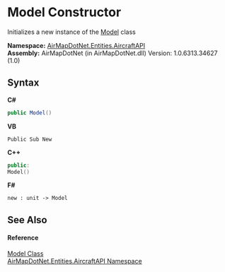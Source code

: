 # Model Constructor 
 

Initializes a new instance of the <a href="ebda4016-f549-93a3-bd14-37621729e72f">Model</a> class

**Namespace:**&nbsp;<a href="e88a074d-270d-a338-9c4a-4dd8f7832785">AirMapDotNet.Entities.AircraftAPI</a><br />**Assembly:**&nbsp;AirMapDotNet (in AirMapDotNet.dll) Version: 1.0.6313.34627 (1.0)

## Syntax

**C#**<br />
``` C#
public Model()
```

**VB**<br />
``` VB
Public Sub New
```

**C++**<br />
``` C++
public:
Model()
```

**F#**<br />
``` F#
new : unit -> Model
```


## See Also


#### Reference
<a href="ebda4016-f549-93a3-bd14-37621729e72f">Model Class</a><br /><a href="e88a074d-270d-a338-9c4a-4dd8f7832785">AirMapDotNet.Entities.AircraftAPI Namespace</a><br />